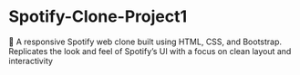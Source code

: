 # Spotify-Clone-Project1
🎵 A responsive Spotify web clone built using HTML, CSS, and Bootstrap. Replicates the look and feel of Spotify’s UI with a focus on clean layout and interactivity
